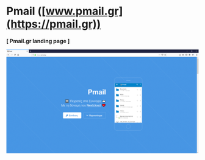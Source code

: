 # Pmail ([www.pmail.gr](https://pmail.gr))

**[ Pmail.gr landing page ]**

![screenshot](https://github.com/koulaxizis/pmail/blob/master/screenshot.PNG)
